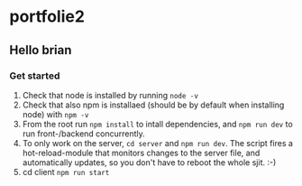 # portfolie2

## Hello brian
### Get started
1. Check that node is installed by running `node -v`
2. Check that also npm is installaed (should be by default when installing node) with `npm -v`
3. From the root run `npm install` to intall dependencies, and `npm run dev` to run front-/backend concurrently.
4. To only work on the server, `cd server` and `npm run dev`. The script fires a hot-reload-module that monitors changes
to the server file, and automatically updates, so you don't have to reboot the whole sjit. :-)
5. cd client `npm run start`